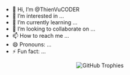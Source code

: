 - 👋 Hi, I’m @ThienVuCODER
- 👀 I’m interested in ...
- 🌱 I’m currently learning ...
- 💞️ I’m looking to collaborate on ...
- 📫 How to reach me ...
- 😄 Pronouns: ...
- ⚡ Fun fact: ...

<p align="center">
  <img src="https://github-profile-trophy.vercel.app/?username=ThienVuCODER&theme=darkhub&row=1&no-frame=true" alt="GitHub Trophies" />
</p>
